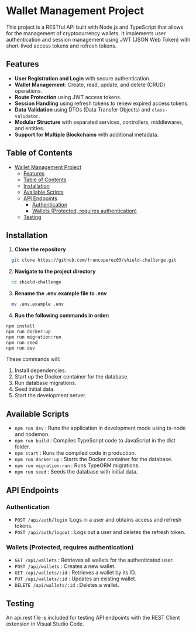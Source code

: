 # Wallet Management Project

This project is a RESTful API built with Node.js and TypeScript that allows for the management of cryptocurrency wallets. It implements user authentication and session management using JWT (JSON Web Token) with short-lived access tokens and refresh tokens.

## Features

- **User Registration and Login** with secure authentication.
- **Wallet Management**: Create, read, update, and delete (CRUD) operations.
- **Route Protection** using JWT access tokens.
- **Session Handling** using refresh tokens to renew expired access tokens.
- **Data Validation** using DTOs (Data Transfer Objects) and `class-validator`.
- **Modular Structure** with separated services, controllers, middlewares, and entities.
- **Support for Multiple Blockchains** with additional metadata.

## Table of Contents

- [Wallet Management Project](#wallet-management-project)
  - [Features](#features)
  - [Table of Contents](#table-of-contents)
  - [Installation](#installation)
  - [Available Scripts](#available-scripts)
  - [API Endpoints](#api-endpoints)
    - [Authentication](#authentication)
    - [Wallets (Protected, requires authentication)](#wallets-protected-requires-authentication)
  - [Testing](#testing)

## Installation

1. **Clone the repository**

```bash
  git clone https://github.com/francoperez03/shield-challenge.git
```


2. **Navigate to the project directory**

```bash
  cd shield-challenge
```

3. **Rename the .env.example file to .env**

```bash
  mv .env.example .env
```

4. **Run the following commands in order:**

```bash
npm install
npm run docker:up
npm run migration:run
npm run seed
npm run dev
```

These commands will:

1. Install dependencies.
2. Start up the Docker container for the database.
3. Run database migrations.
4. Seed initial data.
5. Start the development server.


## Available Scripts
- `npm run dev` : Runs the application in development mode using ts-node and nodemon.
- `npm run build` : Compiles TypeScript code to JavaScript in the dist folder.
- `npm start` : Runs the compiled code in production.
- `npm run docker:up` : Starts the Docker container for the database.
- `npm run migration:run` : Runs TypeORM migrations.
- `npm run seed` : Seeds the database with initial data.


## API Endpoints
### Authentication
- `POST /api/auth/login` :Logs in a user and obtains access and refresh tokens.
- `POST /api/auth/logout` : Logs out a user and deletes the refresh token.
  
### Wallets (Protected, requires authentication)
- `GET /api/wallets` : Retrieves all wallets for the authenticated user.
- `POST /api/wallets` : Creates a new wallet.
- `GET /api/wallets/:id` : Retrieves a wallet by its ID.
- `PUT /api/wallets/:id` : Updates an existing wallet.
- `DELETE /api/wallets/:id` : Deletes a wallet.


## Testing
An api.rest file is included for testing API endpoints with the REST Client extension in Visual Studio Code.